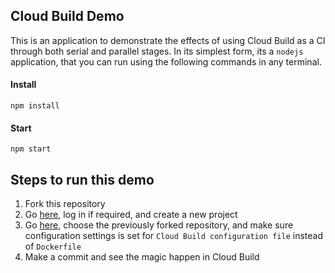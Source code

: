 ## Cloud Build Demo

This is an application to demonstrate the effects of using Cloud Build as a CI through both serial and parallel stages. In its simplest form, its a `nodejs` application, that you can run using the following commands in any terminal.

#### Install
```
npm install
```

#### Start

```
npm start
```


## Steps to run this demo
1. Fork this repository
2. Go [here](https://console.cloud.google.com/cloud-resource-manager), log in if required, and create a new project
3. Go [here](https://console.cloud.google.com/cloud-build/triggers/add), choose the previously forked repository, and make sure configuration settings is set for `Cloud Build configuration file` instead of `Dockerfile`
4. Make a commit and see the magic happen in Cloud Build